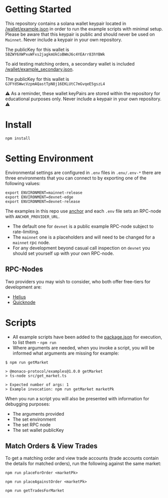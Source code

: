 # Getting Started

This repository contains a solana wallet keypair located in [/wallet/example.json](./wallet/example.json) in order to run the example scripts with minimal setup. Please be aware that this keypair is public and should never be used on `Mainnet`. Never include a keypair in your own repository.

The publicKey for this wallet is `5BZWY6XWPxuWFxs2jagkmUkCoBWmJ6c4YEArr83hYBWk`

To aid testing matching orders, a secondary wallet is included [/wallet/example_secondary.json](./wallet/example_secondary.json).

The publicKey for this wallet is `GJFYdSWwcVzpmAQastTpN8j16EKLUtC7mGvqeE5gszL4`

:warning: As a reminder, these wallet keyPairs are stored within the repository for educational purposes only. Never include a keypair in your own repository. :warning:

# Install

```
npm install
```

# Setting Environment

Environmental settings are configured in `.env` files in `.env/.env-*` there are three environments that you can connect to by exporting one of the following values:

```
export ENVIRONMENT=mainnet-release
export ENVIRONMENT=devnet-edge
export ENVIRONMENT=devnet-release
```

The examples in this repo use [anchor](https://github.com/coral-xyz/anchor) and each `.env` file sets an RPC-node with `ANCHOR_PROVIDER_URL`.

- The default one for `devnet` is a public example RPC-node subject to rate-limiting.
- The `mainnet` one is a placeholders and will need to be changed for a `mainnet` rpc node.
- For any development beyond casual call inspection on `devnet` you should set yourself up with your own RPC-node.

## RPC-Nodes

Two providers you may wish to consider, who both offer free-tiers for development are:

- [Helius](https://www.helius.xyz/)
- [Quicknode](https://www.quicknode.com/)


# Scripts

- All example scripts have been added to the [package.json](package.json) for execution, to list them - `npm run`
- Where arguments are needed, when you invoke a script, you will be informed what arguments are missing for example:

```
$ npm run getMarket

> @monaco-protocol/examples@1.0.0 getMarket
> ts-node src/get_market.ts

> Expected number of args: 1
> Example invocation: npm run getMarket marketPk
```

When you run a script you will also be presented with information for debugging purposes:

- The arguments provided
- The set environment
- The set RPC node
- The set wallet publicKey

## Match Orders & View Trades

To get a matching order and view trade accounts (trade accounts contain the details for matched orders), run the following against the same market:

```
npm run placeForOrder <marketPk>
```

```
npm run placeAgainstOrder <marketPk>
```

```
npm run getTradesForMarket
```
